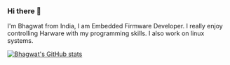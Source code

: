 ### Hi there 👋

I'm Bhagwat from India, I am Embedded Firmware Developer. I really enjoy controlling Harware with my programming skills. I also work on linux systems.

[![Bhagwat's GitHub stats](https://github-readme-stats.vercel.app/api?username=bhagwat-99)](https://github.com/bhagwat-99/github-readme-stats)
